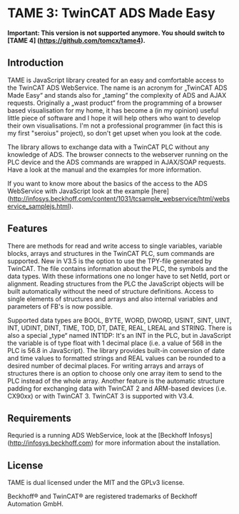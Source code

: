 TAME 3: TwinCAT ADS Made Easy
=============================


**Important: This version is not supported anymore. You should switch to [TAME 4] (https://github.com/tomcx/tame4).**


Introduction
------------

TAME is JavaScript library created for an easy and comfortable access to the TwinCAT ADS WebService. The name is an 
acronym for „TwinCAT ADS Made Easy“ and stands also for „taming“ the complexity of ADS and AJAX requests. 
Originally a „wast product“ from the programming of a browser based visualisation for my home, it has become a (in my
opinion) useful little piece of software and I hope it will help others who want to develop their own visualisations. 
I'm not a professional programmer (in fact this is my first "seroius" project), so don't get upset when you look at 
the code.

The library allows to exchange data with a TwinCAT PLC without any knowledge of ADS. The browser connects to the 
webserver running on the PLC device and the ADS commands are wrapped in AJAX/SOAP requests. Have a look at the
manual and the examples for more information.

If you want to know more about the basics of the access to the ADS WebService with JavaScript look at the example 
[here] (http://infosys.beckhoff.com/content/1031/tcsample_webservice/html/webservice_samplejs.html).


Features
--------

There are methods for read and write access to single variables, variable blocks, arrays and structures in the TwinCAT 
PLC, sum commands are supported. New in V3.5 is the option to use the TPY-file generated by TwinCAT. The file contains
information about the PLC, the symbols and the data types. With these informations one no longer have to set NetId, port
or alignment. Reading structures from the PLC the JavaScript objects will be built automatically without the need of
structure definitions. Access to single elements of structures and arrays and also internal variables and parameters of 
FB's is now possible.

Supported data types are BOOL, BYTE, WORD, DWORD, USINT, SINT, UINT, INT, UDINT, DINT, TIME, TOD, DT, DATE, REAL, LREAL 
and STRING. There is also a special „type“ named INT1DP: It's an INT in the PLC, but in JavaScript the variable is of 
type float with 1 decimal place (i.e. a value of 568 in the PLC is 56.8 in JavaScript). The library provides built-in 
conversion of date and time values to formatted strings and REAL values can be rounded to a desired number of decimal 
places. For writing arrays and arrays of structures there is an option to choose only one array item to send to the 
PLC instead of the whole array. Another feature is the automatic structure padding for exchanging data with 
TwinCAT 2 and ARM-based devices (i.e. CX90xx) or with TwinCAT 3. TwinCAT 3 is supported with V3.4.


Requirements
------------

Requried is a running ADS WebService, look at the [Beckhoff Infosys] (http://infosys.beckhoff.com) for more information 
about the installation.


License
-------

TAME is dual licensed under the MIT and the GPLv3 license. 

Beckhoff® and TwinCAT® are registered trademarks of Beckhoff Automation GmbH.


